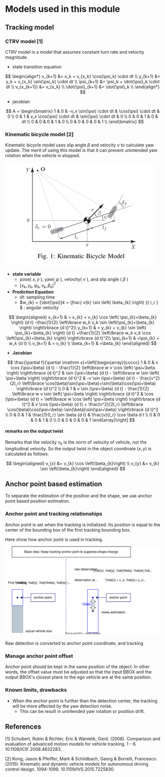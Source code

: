 # Models used in this module

## Tracking model

<!-- cspell:ignore CTRV -->

### CTRV model [1]

CTRV model is a model that assumes constant turn rate and velocity magnitude.

- state transition equation

$$
\begin{align*}
x_{k+1}   &= x_k + v_{x_k} \cos(\psi_k) \cdot dt \\
y_{k+1}   &= y_k + v_{x_k} \sin(\psi_k) \cdot dt \\
\psi_{k+1} &= \psi_k + \dot{\psi}_k \cdot dt \\
v_{x_{k+1}}  &= v_{x_k} \\
\dot{\psi}_{k+1}  &= \dot{\psi}_k \\
\end{align*}
$$

- jacobian

$$
A = \begin{bmatrix}
1 & 0 & -v_x \sin(\psi) \cdot dt & \cos(\psi) \cdot dt & 0 \\
0 & 1 & v_x \cos(\psi) \cdot dt & \sin(\psi) \cdot dt & 0 \\
0 & 0 & 1 & 0 & dt \\
0 & 0 & 0 & 1 & 0 \\
0 & 0 & 0 & 0 & 1 \\
\end{bmatrix}
$$

### Kinematic bicycle model [2]

Kinematic bicycle model uses slip angle $\beta$ and velocity $v$ to calculate yaw update.
The merit of using this model is that it can prevent unintended yaw rotation when the vehicle is stopped.

![kinematic_bicycle_model](image/kinematic_bicycle_model.png)

- **state variable**
  - pose( $x,y$ ), yaw( $\psi$ ), velocity( $v$ ), and slip angle ( $\beta$ )
  - $[x_{k}, y_{k}, \psi_{k}, v_{k}, \beta_{k} ]^\mathrm{T}$
- **Prediction Equation**
  - $dt$: sampling time
  - $w_{k} = {\dot{\psi}}_k = \frac{ v_{k} \sin \left( \beta_{k} \right) }{ l_r } $ : angular velocity

$$
\begin{aligned}
x_{k+1} & = x_{k} + v_{k} \cos \left( \psi_{k}+\beta_{k} \right) {d t}
            -\frac{1}{2}  \left\lbrace w_k v_k \sin \left(\psi_{k}+\beta_{k} \right) \right\rbrace {d t}^2\\
y_{k+1} & = y_{k} + v_{k} \sin \left( \psi_{k}+\beta_{k} \right) {d t}
            +\frac{1}{2}  \left\lbrace w_k v_k \cos \left(\psi_{k}+\beta_{k} \right) \right\rbrace {d t}^2\\
\psi_{k+1} & =\psi_{k} + w_k {d t} \\
v_{k+1} & = v_{k} \\
\beta_{k+1} & =\beta_{k}
\end{aligned}
$$

- **Jacobian**

$$
\frac{\partial f}{\partial \mathrm x}=\left[\begin{array}{ccccc}
1 & 0
 & v \cos (\psi+\beta) {d t} - \frac{1}{2} \left\lbrace w v \cos \left( \psi+\beta \right) \right\rbrace {d t}^2
 & \sin (\psi+\beta) {d t} - \left\lbrace w \sin \left( \psi+\beta \right) \right\rbrace {d t}^2
 & -v \sin (\psi+\beta) {d t} - \frac{v^2}{2l_r} \left\lbrace \cos(\beta)\sin(\psi+\beta)+\sin(\beta)\cos(\psi+\beta) \right\rbrace {d t}^2 \\
0 & 1
 & v \sin (\psi+\beta) {d t} - \frac{1}{2} \left\lbrace w v \sin \left( \psi+\beta \right) \right\rbrace {d t}^2
 & \cos (\psi+\beta) {d t} + \left\lbrace w \cos \left( \psi+\beta \right) \right\rbrace {d t}^2
 & v \cos (\psi+\beta) {d t} + \frac{v^2}{2l_r} \left\lbrace \cos(\beta)\cos(\psi+\beta)-\sin(\beta)\sin(\psi+\beta) \right\rbrace {d t}^2 \\
0 & 0 & 1 & \frac{1}{l_r} \sin \beta {d t} & \frac{v}{l_r} \cos \beta d t \\
0 & 0 & 0 & 1 & 0 \\
0 & 0 & 0 & 0 & 1
\end{array}\right]
$$

#### remarks on the output twist

Remarks that the velocity $v_{k}$ is the norm of velocity of vehicle, not the longitudinal velocity.
So the output twist in the object coordinate $(x,y)$ is calculated as follows.

$$
\begin{aligned}
v_{x} &= v_{k} \cos \left(\beta_{k}\right) \\
v_{y} &= v_{k} \sin \left(\beta_{k}\right)
\end{aligned}
$$

## Anchor point based estimation

To separate the estimation of the position and the shape, we use anchor point based position estimation.

### Anchor point and tracking relationships

Anchor point is set when the tracking is initialized.
Its position is equal to the center of the bounding box of the first tracking bounding box.

Here show how anchor point is used in tracking.

![img](image/anchor_point.drawio.svg)

Raw detection is converted to anchor point coordinate, and tracking

### Manage anchor point offset

Anchor point should be kept in the same position of the object.
In other words, the offset value must be adjusted so that the input BBOX and the output BBOX's closest plane to the ego vehicle are at the same position.

<!-- ![img](image/nearest_corner_or_side.drawio.svg) -->

### Known limits, drawbacks

- When the anchor point is further than the detection center, the tracking will be more affected by the yaw detection noise.
  - This can be result in unintended yaw rotation or position drift.

## References

<!-- cspell:ignore Wanielik, Gerd, ICIF -->

[1] Schubert, Robin & Richter, Eric & Wanielik, Gerd. (2008). Comparison and evaluation of advanced motion models for vehicle tracking. 1 - 6. 10.1109/ICIF.2008.4632283.

<!-- cspell:ignore Pfeiffer, Schildbach, Georg, Borrelli, Francesco -->

[2] Kong, Jason & Pfeiffer, Mark & Schildbach, Georg & Borrelli, Francesco. (2015). Kinematic and dynamic vehicle models for autonomous driving control design. 1094-1099. 10.1109/IVS.2015.7225830.
